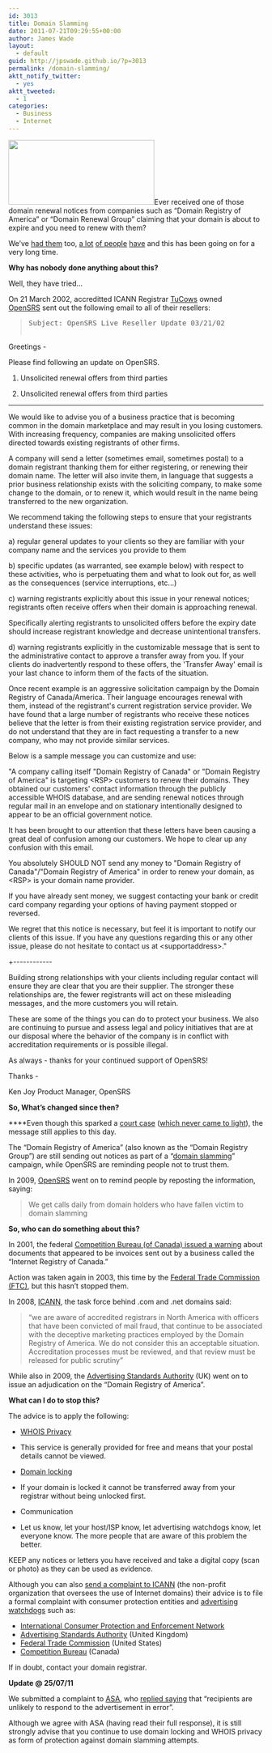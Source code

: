 ```yaml
---
id: 3013
title: Domain Slamming
date: 2011-07-21T09:29:55+00:00
author: James Wade
layout:
  - default
guid: http://jpswade.github.io/?p=3013
permalink: /domain-slamming/
aktt_notify_twitter:
  - yes
aktt_tweeted:
  - 1
categories:
  - Business
  - Internet
---
```

<p class="lead">
  <a href="http://labs.phurix.net/upload/dng-stop.png"><img class="alignright" title="Stop Domain Renewal Group" src="http://labs.phurix.net/upload/dng-stop.png" alt="" width="288" height="128" /></a>Ever received one of those domain renewal notices from companies such as &#8220;Domain Registry of America&#8221; or &#8220;Domain Renewal Group&#8221; claiming that your domain is about to expire and you need to renew with them?
</p>

We&#8217;ve [had them](http://www.flickr.com/photos/jpswade/5940085942/in/photostream) too, [a lot](http://www.flickr.com/photos/danielbowen/5198227312/) [of people](http://www.flickr.com/photos/smemon/5449552010/) [have](http://www.flickr.com/photos/palander/4519792043/) and this has been going on for a very long time.

**Why has nobody done anything about this?**

<!--more-->

Well, they have tried&#8230;

On 21 March 2002, accreditted ICANN Registrar [TuCow](http://www.tucowsinc.com/)[s](http://www.tucowsinc.com/) owned [OpenSRS](http://www.opensrs.com/) sent out the following email to all of their resellers:

> <pre>Subject: OpenSRS Live Reseller Update 03/21/02

Greetings -

Please find following an update on OpenSRS.

1. Unsolicited renewal offers from third parties

1. Unsolicited renewal offers from third parties
-------------------
We would like to advise you of a business practice that is
becoming common in the domain marketplace and may result
in you losing customers. With increasing frequency,
companies are making unsolicited offers directed towards
existing registrants of other firms.

A company will send a letter (sometimes email, sometimes
postal) to a domain registrant thanking them for either
registering, or renewing their domain name.  The letter
will also invite them, in language that suggests a prior
business relationship exists with the soliciting company,
to make some change to the domain, or to renew it, which
would result in the name being transferred to the new
organization.

We recommend taking the following steps to ensure that
your registrants understand these issues:

a) regular general updates to your clients so they are
familiar with your company name and the services you
provide to them

b) specific updates (as warranted, see example below) with
respect to these activities, who is perpetuating them and
what to look out for, as well as the consequences
(service interruptions, etc...)

c) warning registrants explicitly about this issue in your
renewal notices; registrants often receive offers when
their domain is approaching renewal.

Specifically alerting registrants to unsolicited offers
before the expiry date should increase registrant
knowledge and decrease unintentional transfers.

d) warning registrants explicitly in the customizable
message that is sent to the administrative contact to
approve a transfer away from you. If your clients do
inadvertently respond to these offers, the 'Transfer
Away' email is your last chance to inform them of the
facts of the situation.

Once recent example is an aggressive solicitation
campaign by the Domain Registry of Canada/America. Their
language encourages renewal with them, instead of the
registrant's current registration service provider. We
have found that a large number of registrants who receive
these notices believe that the letter is from their
existing registration service provider, and do not
understand that they are in fact requesting a transfer to
a new company, who may not provide similar services.

Below is a sample message you can customize and use:

"A company calling itself "Domain Registry of Canada" or
"Domain Registry of America" is targeting &lt;RSP&gt; customers
to renew their domains.  They obtained our customers'
contact information through the publicly accessible
WHOIS database, and are sending renewal notices through
regular mail in an envelope and on stationary
intentionally designed to appear to be an official
government notice.

It has been brought to our attention that these letters
have been causing a great deal of confusion among our
customers.  We hope to clear up any confusion with this
email.

You absolutely SHOULD NOT send any money to "Domain
Registry of Canada"/"Domain Registry of America" in order
to renew your domain, as &lt;RSP&gt; is your domain name
provider.

If you have already sent money, we suggest contacting your
bank or credit card company regarding your options of
having payment stopped or reversed.

We regret that this notice is necessary, but feel it is
important to notify our clients of this issue.  If you
have any questions regarding this or any other issue,
please do not hesitate to contact us at &lt;supportaddress&gt;."

+------------

Building strong relationships with your clients including
regular contact will ensure they are clear that you are
their supplier. The stronger these relationships are, the
fewer registrants will act on these misleading messages,
and the more customers you will retain.

These are some of the things you can do to protect your
business. We also are continuing to pursue and assess
legal and policy initiatives that are at our disposal
where the behavior of the company is in conflict with
accreditation requirements or is possible illegal.

As always - thanks for your continued support of OpenSRS!

Thanks -

Ken Joy
Product Manager, OpenSRS</pre>

**So, What&#8217;s changed since then?**

****Even though this sparked a [court case](http://web.archive.org/web/20030810122021/http://comingsoon.tucows.com/.court_case/) ([which never came to light](http://markets.financialcontent.com/stocks/action/getedgarwindow?accesscode=91205702031385#toc_dm1459_1)), the message still applies to this day.

The &#8220;Domain Registry of America&#8221; (also known as the &#8220;Domain Registry Group&#8221;) are still sending out notices as part of a &#8220;[domain slamming](http://en.wikipedia.org/wiki/Domain_slamming)&#8221; campaign, while OpenSRS are reminding people not to trust them.

In 2009, [OpenSRS](http://www.opensrs.com/blog/2009/06/repost-beware-of-fake-domain-name-renewal-notices/) went on to remind people by reposting the information, saying:

> We get calls daily from domain holders who have fallen victim to domain slamming

**So, who can do something about this?**

In 2001, the federal [Competition Bureau (of Canada) issued a warning](http://www.competitionbureau.gc.ca/eic/site/cb-bc.nsf/eng/00528.html) about documents that appeared to be invoices sent out by a business called the &#8220;Internet Registry of Canada.&#8221;

Action was taken again in 2003, this time by the [Federal Trade Commission (FTC)](http://www.ftc.gov/opa/2003/12/domainreg.shtm), but this hasn&#8217;t stopped them.

In 2008, [ICANN](http://www.atlarge.icann.org/en/correspondence/correspondence-14sep.htm), the task force behind .com and .net domains said:

> &#8220;we are aware of accredited registrars in North America with officers that have been convicted of mail fraud, that continue to be associated with the deceptive marketing practices employed by the Domain Registry of America. We do not consider this an acceptable situation. Accreditation processes must be reviewed, and that review must be released for public scrutiny&#8221;

While also in 2009, the [Advertising Standards Authority](http://www.asa.org.uk/Asa-Action/Adjudications/2009/11/Domain-Registry-of-America/TF_ADJ_47583.aspx) (UK) went on to issue an adjudication on the &#8220;Domain Registry of America&#8221;.

**What can I do to stop this?**

The advice is to apply the following:

  * [WHOIS Privacy](http://en.wikipedia.org/wiki/Domain_privacy)
  * This service is generally provided for free and means that your postal details cannot be viewed.

  * [Domain locking](http://en.wikipedia.org/wiki/Registrar-Lock)
  * If your domain is locked it cannot be transferred away from your registrar without being unlocked first.

  * Communication
  * Let us know, let your host/ISP know, let advertising watchdogs know, let everyone know. The more people that are aware of this problem the better.

KEEP any notices or letters you have received and take a digital copy (scan or photo) as they can be used as evidence.

Although you can also [send a complaint to ICANN](http://reports.internic.net/cgi/registrars/problem-report.cgi) (the non-profit organization that oversees the use of Internet domains) their advice is to file a formal complaint with consumer protection entities and [advertising watchdogs](http://en.wikipedia.org/wiki/Category:Media_complaints_authorities) such as:

  * [International Consumer Protection and Enforcement Network](https://icpen.org/)
  * [Advertising Standards Authority](http://www.asa.org.uk/) (United Kingdom)
  * [Federal Trade Commission](http://www.ftc.gov/) (United States)
  * [Competition Bureau](http://www.competitionbureau.gc.ca/) (Canada)

If in doubt, contact your domain registrar.

**Update @ 25/07/11**

We submitted a complaint to [ASA](http://en.wikipedia.org/wiki/Advertising_Standards_Authority_(United_Kingdom)), who [replied saying](http://pastebin.com/Daif2EmK) that &#8220;recipients are unlikely to respond to the advertisement in error&#8221;.

Although we agree with ASA (having read their full response), it is still strongly advise that you continue to use domain locking and WHOIS privacy as form of protection against domain slamming attempts.